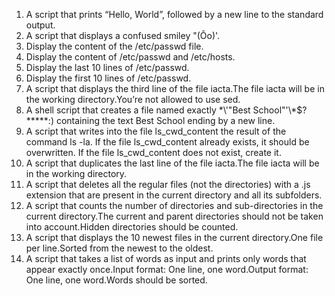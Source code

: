 1. A script that prints “Hello, World”, followed by a new line to the standard output.
2. A script that displays a confused smiley "(Ôo)'.
3. Display the content of the /etc/passwd file.
4. Display the content of /etc/passwd and /etc/hosts.
5. Display the last 10 lines of /etc/passwd.
6. Display the first 10 lines of /etc/passwd.
7. A script that displays the third line of the file iacta.The file iacta will be in the working directory.You’re not allowed to use sed.
8. A shell script that creates a file named exactly \*\\'"Best School"\'\\*$\?\*\*\*\*\*:) containing the text Best School ending by a new line.
9. A script that writes into the file ls_cwd_content the result of the command ls -la. If the file ls_cwd_content already exists, it should be overwritten. If the file ls_cwd_content does not exist, create it.
10. A script that duplicates the last line of the file iacta.The file iacta will be in the working directory.
11. A script that deletes all the regular files (not the directories) with a .js extension that are present in the current directory and all its subfolders.
12. A script that counts the number of directories and sub-directories in the current directory.The current and parent directories should not be taken into account.Hidden directories should be counted.
13. A script that displays the 10 newest files in the current directory.One file per line.Sorted from the newest to the oldest.
14. A script that takes a list of words as input and prints only words that appear exactly once.Input format: One line, one word.Output format: One line, one word.Words should be sorted.
